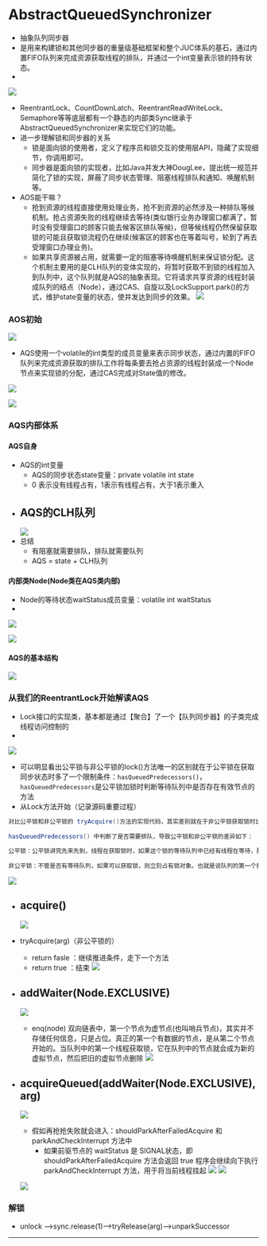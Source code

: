 # AbstractQueuedSynchronizer

-   抽象队列同步器
-   是用来构建锁和其他同步器的重量级基础框架和整个JUC体系的基石，通过内置FIFO队列来完成资源获取线程的排队，并通过一个int变量表示锁的持有状态。
-

![](https://notes-pic-cjs.oss-cn-chengdu.aliyuncs.com/obsidian/image_9oE1_qi4Dt.png)

-   ReentrantLock、CountDownLatch、ReentrantReadWriteLock、Semaphore等等底层都有一个静态的内部类Sync继承于AbstractQueuedSynchronizer来实现它们的功能。
-   进一步理解锁和同步器的关系
    -   锁是面向锁的使用者，定义了程序员和锁交互的使用层API，隐藏了实现细节，你调用即可。
    -   同步器是面向锁的实现者，比如Java并发大神DougLee，提出统一规范并简化了锁的实现，屏蔽了同步状态管理、阻塞线程排队和通知、唤醒机制等。
-   AOS能干嘛？
    -   抢到资源的线程直接使用处理业务，抢不到资源的必然涉及一种排队等候机制。抢占资源失败的线程继续去等待(类似银行业务办理窗口都满了，暂时没有受理窗口的顾客只能去候客区排队等候)，但等候线程仍然保留获取锁的可能且获取锁流程仍在继续(候客区的顾客也在等着叫号，轮到了再去受理窗口办理业务)。
    -   如果共享资源被占用，就需要一定的阻塞等待唤醒机制来保证锁分配。这个机制主要用的是CLH队列的变体实现的，将暂时获取不到锁的线程加入到队列中，这个队列就是AQS的抽象表现。它将请求共享资源的线程封装成队列的结点（Node），通过CAS、自旋以及LockSupport.park()的方式，维护state变量的状态，使并发达到同步的效果。
    ![](https://notes-pic-cjs.oss-cn-chengdu.aliyuncs.com/obsidian/image_x0cf_WYAmc.png)

### AOS初始

![](https://notes-pic-cjs.oss-cn-chengdu.aliyuncs.com/obsidian/image_RKj-dPFdQA.png)

-   AQS使用一个volatile的int类型的成员变量来表示同步状态，通过内置的FIFO队列来完成资源获取的排队工作将每条要去抢占资源的线程封装成一个Node节点来实现锁的分配，通过CAS完成对State值的修改。

![](https://notes-pic-cjs.oss-cn-chengdu.aliyuncs.com/obsidian/image_JHiM2OjlYy.png)

![](https://notes-pic-cjs.oss-cn-chengdu.aliyuncs.com/obsidian/image_MuHxYpDAON.png)

### AQS内部体系

#### AQS自身

-   AQS的int变量
    -   AQS的同步状态state变量：private volatile int state
    -   0 表示没有线程占有，1表示有线程占有，大于1表示重入
-   AQS的CLH队列
    -
    ![](https://notes-pic-cjs.oss-cn-chengdu.aliyuncs.com/obsidian/image_WY2o_7CYMK.png)
-   总结
    -   有阻塞就需要排队，排队就需要队列
    -   AQS = state + CLH队列

#### 内部类Node(Node类在AQS类内部)

-   Node的等待状态waitStatus成员变量：volatile int waitStatus
-

![](https://notes-pic-cjs.oss-cn-chengdu.aliyuncs.com/obsidian/image_uBMFQ4AldZ.png)

![](https://notes-pic-cjs.oss-cn-chengdu.aliyuncs.com/obsidian/image_EmJgixVx6A.png)

#### AQS的基本结构

![](https://notes-pic-cjs.oss-cn-chengdu.aliyuncs.com/obsidian/image_8zpCxCx3d4.png)

### 从我们的ReentrantLock开始解读AQS

-   Lock接口的实现类，基本都是通过【聚合】了一个【队列同步器】的子类完成线程访问控制的
-

![](https://notes-pic-cjs.oss-cn-chengdu.aliyuncs.com/obsidian/image_3SFr5oaq9r.png)

-   可以明显看出公平锁与非公平锁的lock()方法唯一的区别就在于公平锁在获取同步状态时多了一个限制条件：`hasQueuedPredecessors()`，`hasQueuedPredecessors`是公平锁加锁时判断等待队列中是否存在有效节点的方法
-   从Lock方法开始（记录源码重要过程）

```java
对比公平锁和非公平锁的 tryAcquire()方法的实现代码，其实差别就在于非公平锁获取锁时比公平锁中少了一个判断 !hasQueuedPredecessors()
 
hasQueuedPredecessors() 中判断了是否需要排队，导致公平锁和非公平锁的差异如下：
 
公平锁：公平锁讲究先来先到，线程在获取锁时，如果这个锁的等待队列中已经有线程在等待，那么当前线程就会进入等待队列中；
 
非公平锁：不管是否有等待队列，如果可以获取锁，则立刻占有锁对象。也就是说队列的第一个排队线程在unpark()，之后还是需要竞争锁（存在线程竞争的情况下）
```

![](https://notes-pic-cjs.oss-cn-chengdu.aliyuncs.com/obsidian/image_OSbWpHmJtq.png)

-   acquire()
    -
    ![](https://notes-pic-cjs.oss-cn-chengdu.aliyuncs.com/obsidian/image_S2KCIvBdZz.png)
-   tryAcquire(arg)（非公平锁的）
    -   return fasle ：继续推进条件，走下一个方法
    -   return true ：结束
    ![](https://notes-pic-cjs.oss-cn-chengdu.aliyuncs.com/obsidian/image_fgMR60S8ZA.png)
-   addWaiter(Node.EXCLUSIVE)
    -
    ![](https://notes-pic-cjs.oss-cn-chengdu.aliyuncs.com/obsidian/image_Hmy8_2vYms.png)
    -   enq(node)  双向链表中，第一个节点为虚节点(也叫哨兵节点)，其实并不存储任何信息，只是占位。真正的第一个有数据的节点，是从第二个节点开始的。当队列中的第一个线程获取锁，它在队列中的节点就会成为新的虚拟节点，然后把旧的虚拟节点删除
    ![](https://notes-pic-cjs.oss-cn-chengdu.aliyuncs.com/obsidian/image_z0sqeCGQvs.png)
-   acquireQueued(addWaiter(Node.EXCLUSIVE), arg)
    -
    ![](https://notes-pic-cjs.oss-cn-chengdu.aliyuncs.com/obsidian/image_vV9fkeMT6u.png)
    -   假如再抢抢失败就会进入：shouldParkAfterFailedAcquire 和 parkAndCheckInterrupt 方法中
        -   如果前驱节点的 waitStatus 是 SIGNAL状态，即 shouldParkAfterFailedAcquire 方法会返回 true 程序会继续向下执行 parkAndCheckInterrupt 方法，用于将当前线程挂起
        ![](https://notes-pic-cjs.oss-cn-chengdu.aliyuncs.com/obsidian/image_12F5-VqZJ6.png)
    ![](https://notes-pic-cjs.oss-cn-chengdu.aliyuncs.com/obsidian/image_PI_X0U0fSD.png)

    ![](https://notes-pic-cjs.oss-cn-chengdu.aliyuncs.com/obsidian/image_bOAeh0HT3L.png)

### 解锁

-   unlock —>sync.release(1)—>tryRelease(arg)—>unparkSuccessor

***

